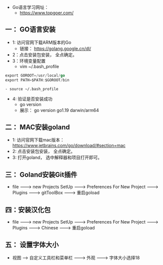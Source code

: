 - Go语言学习网址： 
	- https://www.topgoer.com/

## 一： GO语言安装
- 1: 访问官网下载ARM版本的Go
	- 链接： https://golang.google.cn/dl/
- 2：点击安装包安装， 全点确定。
- 3：环境变量配置
	- vim  ~/.bash_profile
```go
export GOROOT=/usr/local/go
export PATH=$PATH:$GOROOT/bin
```
	- source ~/.bash_profile
- 4: 验证是否安装成功
	- go version
	- 展示： go version go1.19 darwin/arm64


## 二： MAC安装goland
- 1: 访问官网下载mac版本： https://www.jetbrains.com/go/download/#section=mac
- 2: 点击安装包安装， 全点确定。
- 3: 打开goland， 选中解释器和项目打开即可。


## 三： Goland安装Git插件
- file ---> new Projects SetUp ---> Preferences For New Project ---> Plugins ---> gitToolBox ---> 重启goload


## 四：安装汉化包
- file ---> new Projects SetUp ---> Preferences For New Project ---> Plugins ---> Chinese ---> 重启goload

## 五： 设置字体大小
- 视图 --> 自定义工具栏和菜单栏 --->  外观 ---> 字体大小选择18




